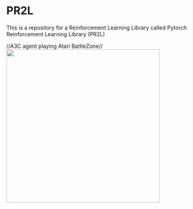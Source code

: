 # PR2L
This is a repository for a Reinforcement Learning Library called Pytorch Reinforcement Learning Library (PR2L)

//A3C agent playing Atari BattleZone//
<img src="https://github.com/Ianpro1/RL-agents/blob/master/BattleZone.gif" width="400">
                     
